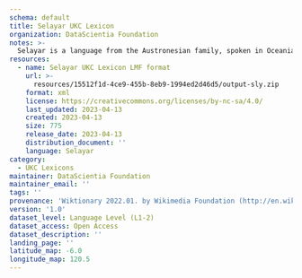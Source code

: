 ```yaml
---
schema: default
title: Selayar UKC Lexicon
organization: DataScientia Foundation
notes: >-
  Selayar is a language from the Austronesian family, spoken in Oceania. The UKC Lexicon of Selayar is represented as a lexico-semantic network. It consists of words, word senses, synsets, as well as sense-level and synset-level relationships.
resources:
  - name: Selayar UKC Lexicon LMF format
    url: >-
      resources/15512f1d-4ce9-455b-8eb9-1994ed2d46d5/output-sly.zip
    format: xml
    license: https://creativecommons.org/licenses/by-nc-sa/4.0/
    last_updated: 2023-04-13
    created: 2023-04-13
    size: 775
    release_date: 2023-04-13
    distribution_document: ''
    language: Selayar
category:
  - UKC Lexicons
maintainer: DataScientia Foundation
maintainer_email: ''
tags: ''
provenance: 'Wiktionary 2022.01. by Wikimedia Foundation (http://en.wiktionary.org); Princeton WordNet 2.1 by Princeton University (https://wordnet.princeton.edu)'
version: '1.0'
dataset_level: Language Level (L1-2)
dataset_access: Open Access
dataset_description: ''
landing_page: ''
latitude_map: -6.0
longitude_map: 120.5
---
```

